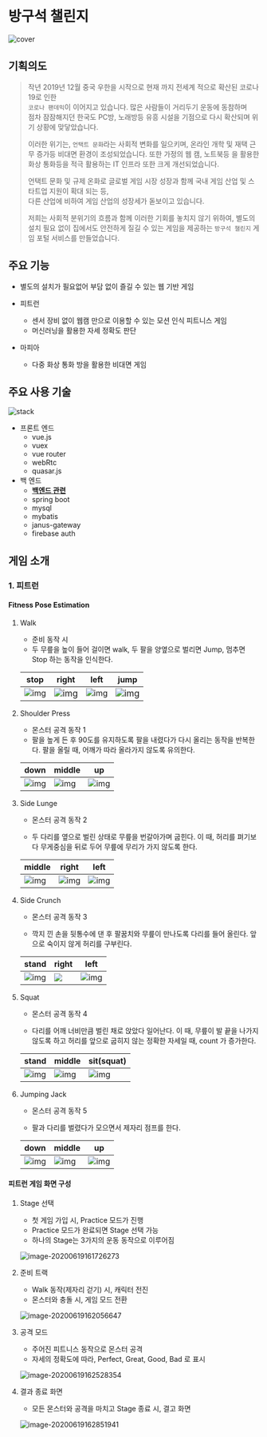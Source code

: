 # 방구석 챌린지

![cover](./MDImage/01_표지.png)

## 기획의도

> 작년 2019년 12월 중국 우한을 시작으로 현재 까지 전세계 적으로 확산된 코로나 19로 인한  
> `코로나 팬데믹`이 이어지고 있습니다. 많은 사람들이 거리두기 운동에 동참하며  
> 점차 잠잠해지던 한국도 PC방, 노래방등 유흥 시설을 기점으로 다시 확산되며 위기 상황에 맞닿았습니다.
>
> 이러한 위기는, `언택트 문화`라는 사회적 변화를 일으키며, 온라인 개학 및 재택 근무 증가등 비대면 환경이 조성되었습니다.
> 또한 가정의 웹 캠, 노트북등 을 활용한 화상 통화등을 적극 활용하는 IT 인프라 또한 크게 개선되었습니다.
>
> 언택트 문화 및 규제 온화로 글로벌 게임 시장 성장과 함께 국내 게임 산업 및 스타트업 지원이 확대 되는 등,  
> 다른 산업에 비하여 게임 산업의 성장세가 돋보이고 있습니다.
>
> 저희는 사회적 분위기의 흐름과 함께 이러한 기회를 놓치지 않기 위하여, 별도의 설치 필요 없이 집에서도 안전하게 질길 수 있는 게임을 제공하는 `방구석 챌린지` 게임 포털 서비스를 만들었습니다.

## 주요 기능

- 별도의 설치가 필요없어 부담 없이 즐길 수 있는 웹 기반 게임

- 피트런

  - 센서 장비 없이 웹캠 만으로 이용할 수 있는 모션 인식 피트니스 게임
  - 머신러닝을 활용한 자세 정확도 판단

- 마피아
  - 다중 화상 통화 방을 활용한 비대면 게임

## 주요 사용 기술

![stack](./MDImage/05_스택.png)

- 프론트 엔드
  - vue.js
  - vuex
  - vue router
  - webRtc
  - quasar.js
- 백 엔드
  - **[백엔드 관련](back/back-spring/ReadMe.md)**
  - spring boot
  - mysql
  - mybatis
  - janus-gateway
  - firebase auth

## 게임 소개

### 1. 피트런

#### Fitness Pose Estimation

1. Walk

   - 준비 동작 시
   - 두 무릎을 높이 들어 걸이면 walk, 두 팔을 양옆으로 벌리면 Jump, 멈추면 Stop 하는 동작을 인식한다.

   | stop                                   | right                                                                      | left                                   | jump                                                                      |
   | -------------------------------------- | -------------------------------------------------------------------------- | -------------------------------------- | ------------------------------------------------------------------------- |
   | ![img](./MDImage/images/walk-stop.png) | <img src="./MDImage/images/walk-right.png" alt="img" style="zoom:110%;" /> | ![img](./MDImage/images/walk-left.png) | <img src="./MDImage/images/walk-jump.png" alt="img" style="zoom:110%;" /> |

2) Shoulder Press

   - 몬스터 공격 동작 1
   - 팔을 높게 든 후 90도를 유지하도록 팔을 내렸다가 다시 올리는 동작을 반복한다. 팔을 올릴 때, 어깨가 따라 올라가지 않도록 유의한다.

   | down                                       | middle                                       | up                                       |
   | ------------------------------------------ | -------------------------------------------- | ---------------------------------------- |
   | ![img](./MDImage/images/shoulder-down.png) | ![img](./MDImage/images/shoulder-middle.png) | ![img](./MDImage/images/shoulder-up.png) |

3. Side Lunge

   - 몬스터 공격 동작 2

   - 두 다리를 옆으로 벌린 상태로 무릎을 번갈아가며 굽힌다. 이 때, 허리를 펴기보다 무게중심을 뒤로 두어 무릎에 무리가 가지 않도록 한다.

   | middle                                    | right                                    | left                                    |
   | ----------------------------------------- | ---------------------------------------- | --------------------------------------- |
   | ![img](./MDImage/images/lunge-middle.png) | ![img](./MDImage/images/lunge-right.png) | ![img](./MDImage/images/lunge-left.png) |

4) Side Crunch

   - 몬스터 공격 동작 3

   - 깍지 낀 손을 뒷통수에 댄 후 팔꿈치와 무릎이 만나도록 다리를 들어 올린다. 앞으로 숙이지 않게 허리를 구부린다.

   | stand                                   | right                                  | left                                     |
   | --------------------------------------- | -------------------------------------- | ---------------------------------------- |
   | ![img](./MDImage/images/crunch-mid.png) | ![](./MDImage/images/crunch-right.png) | ![img](./MDImage/images/crunch-left.png) |

5. Squat

   - 몬스터 공격 동작 4

   - 다리를 어깨 너비만큼 벌린 채로 앉았다 일어난다. 이 때, 무릎이 발 끝을 나가지 않도록 하고 허리를 앞으로 굽히지 않는 정확한 자세일 때, count 가 증가한다.

   | stand                                    | middle                                 | sit(squat)                             |
   | ---------------------------------------- | -------------------------------------- | -------------------------------------- |
   | ![img](./MDImage/images/squat-stand.png) | ![img](./MDImage/images/squat-mid.png) | ![img](./MDImage/images/squat-sit.png) |

6) Jumping Jack

   - 몬스터 공격 동작 5

   - 팔과 다리를 벌렸다가 모으면서 제자리 점프를 한다.

   | down                                   | middle                                | up                                    |
   | -------------------------------------- | ------------------------------------- | ------------------------------------- |
   | ![img](./MDImage/images/jump-down.png) | ![img](./MDImage/images/jump-mid.png) | ![img](./MDImage/images/jump-upp.png) |

#### 피트런 게임 화면 구성

1. Stage 선택

   - 첫 게임 가입 시, Practice 모드가 진행
   - Practice 모드가 완료되면 Stage 선택 가능
   - 하나의 Stage는 3가지의 운동 동작으로 이루어짐

   ![image-20200619161726273](./MDImage/images/stage-select.png)

2. 준비 트랙

   - Walk 동작(제자리 걷기) 시, 캐릭터 전진
   - 몬스터와 충돌 시, 게임 모드 전환

   ![image-20200619162056647](./MDImage/images/준비트랙.png)

3) 공격 모드

   - 주어진 피트니스 동작으로 몬스터 공격
   - 자세의 정확도에 따라, Perfect, Great, Good, Bad 로 표시

   ![image-20200619162528354](./MDImage/images/공격모드.png)

4) 결과 종료 화면

   - 모든 몬스터와 공격을 마치고 Stage 종료 시, 결고 화면

   ![image-20200619162851941](./MDImage/images/피트런종료.png)
